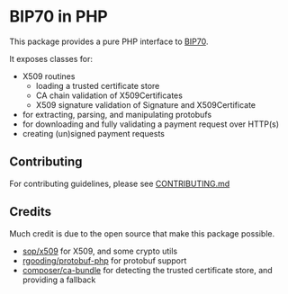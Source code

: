 BIP70 in PHP
=============

This package provides a pure PHP interface to [BIP70](https://github.com/bitcoin/bips/blob/master/bip-0070.mediawiki). 

It exposes classes for:
 * X509 routines
   - loading a trusted certificate store
   - CA chain validation of X509Certificates
   - X509 signature validation of Signature and X509Certificate
 * for extracting, parsing, and manipulating protobufs
 * for downloading and fully validating a payment request over HTTP(s)
 * creating (un)signed payment requests

## Contributing

For contributing guidelines, please see [CONTRIBUTING.md](CONTRIBUTING.md)

## Credits

Much credit is due to the open source that make this package possible. 

 - [sop/x509](https://github.com/sop/x509) for X509, and some crypto utils
 - [rgooding/protobuf-php](https://github.com/rgooding/protobuf-php) for protobuf support
 - [composer/ca-bundle](https://github.com/composer/ca-bundle) for detecting the trusted certificate store, and providing a fallback

